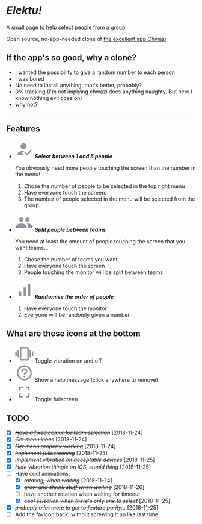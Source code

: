 
# ***Elektu!***

[A small page to help select people from a group](https://jbellue.github.io/chose/)

Open source, no-app-needed clone of [the excellent app Chwazi](https://play.google.com/store/apps/details?id=com.tendadigital.chwaziApp&hl=en)

## If the app's so good, why a clone?

* I wanted the possibility to give a random number to each person
* I was bored
* No need to install anything, that's better, probably?
* 0% tracking (I'm not implying chwazi does anything naughty. But here I know nothing evil goes on)
* why not?

---

## Features

* ![select](img/select-unchecked.svg) ***Select between 1 and 5 people***

   You obviously need more people touching the screen than the number in the menu!
    1. Chose the number of people to be selected in the top right menu
    2. Have everyone touch the screen.
    3. The number of people selected in the menu will be selected from the group.

* ![group](img/group-unchecked.svg) ***Split people between teams***

   You need at least the amount of people touching the screen that you want teams...
    1. Chose the number of teams you want
    2. Have everyone touch the screen
    3. People touching the monitor will be split between teams

* ![ordinate](img/ordinate-unchecked.svg) ***Randomise the order of people***
    1. Have everyone touch the monitor
    2. Everyone will be randomly given a number.

## What are these icons at the bottom

* ![vibration](img/vibration-unchecked.svg) Toggle vibration on and off
* ![help](img/help-unchecked.svg) Show a help message (click anywhere to remove)
* ![fullscreen](img/fullscreen-unchecked.svg) Toggle fullscreen

## TODO

* [X] ~~*Have a fixed colour for team selection*~~ [2018-11-24]
* [X] ~~*Get menu icons*~~ [2018-11-24]
* [X] ~~*Get menu properly working*~~ [2018-11-24]
* [X] ~~*Implement fullscreening*~~ [2018-11-25]
* [X] ~~*implement vibration on acceptable devices*~~ [2018-11-25]
* [X] ~~*Hide vibration thingie on iOS, stupid thing*~~ [2018-11-25]
* [ ] Have cool animations:
  * [X] ~~*rotating, when waiting*~~ [2018-11-24]
  * [X] ~~*grow and shrink stuff when waiting*~~ [2018-11-26]
  * [ ] have another rotation when waiting for timeout
  * [X] ~~*cool selection when there's only one to select*~~ [2018-11-25]
* [X] ~~*probably a lot more to get to feature parity...*~~ [2018-11-25]
* [ ] Add the favicon back, without screwing it up like last time
